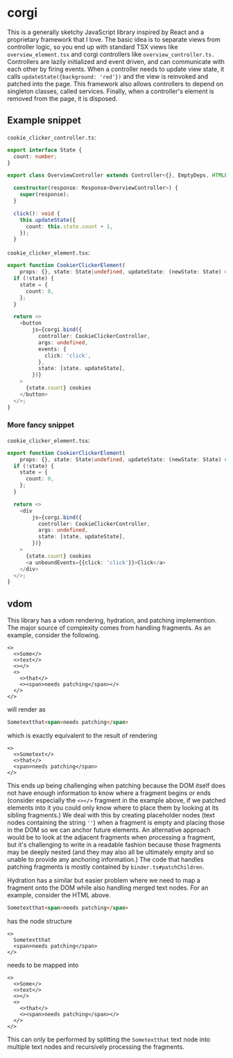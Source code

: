 # corgi

This is a generally sketchy JavaScript library inspired by React and a proprietary framework that I
love. The basic idea is to separate views from controller logic, so you end up with standard TSX
views like `overview_element.tsx` and corgi controllers like `overview_controller.ts.` Controllers
are lazily initialized and event driven, and can communicate with each other by firing events. When
a controller needs to update view state, it calls `updateState({background: 'red'})` and the view
is reinvoked and patched into the page. This framework also allows controllers to depend on
singleton classes, called services. Finally, when a controller's element is removed from the page,
it is disposed.

## Example snippet

`cookie_clicker_controller.ts`:

```ts
export interface State {
  count: number;
}

export class OverviewController extends Controller<{}, EmptyDeps, HTMLElement, State> {

  constructor(response: Response<OverviewController>) {
    super(response);
  }

  click(): void {
    this.updateState({
      count: this.state.count + 1,
    });
  }
```

`cookie_clicker_element.tsx`:

```ts
export function CookierClickerElement(
    props: {}, state: State|undefined, updateState: (newState: State) => void) {
  if (!state) {
    state = {
      count: 0,
    };
  }

  return <>
    <button
        js={corgi.bind({
          controller: CookieClickerController,
          args: undefined,
          events: {
            click: 'click',
          },
          state: [state, updateState],
        })}
    >
      {state.count} cookies
    </button>
  </>;
}
```

### More fancy snippet

`cookie_clicker_element.tsx`:

```ts
export function CookierClickerElement(
    props: {}, state: State|undefined, updateState: (newState: State) => void) {
  if (!state) {
    state = {
      count: 0,
    };
  }

  return <>
    <div
        js={corgi.bind({
          controller: CookieClickerController,
          args: undefined,
          state: [state, updateState],
        })}
    >
      {state.count} cookies
      <a unboundEvents={{click: 'click'}}>Click</a>
    </div>
  </>;
}
```

## vdom

This library has a vdom rendering, hydration, and patching implemention. The major source of
complexity comes from handling fragments. As an example, consider the following.

```tsx
<>
  <>Some</>
  <>text</>
  <></>
  <>
    <>that</>
    <><span>needs patching</span></>
  </>
</>
```

will render as

```html
Sometextthat<span>needs patching</span>
```

which is exactly equivalent to the result of rendering

```tsx
<>
  <>Sometext</>
  <>that</>
  <span>needs patching</span>
</>
```

This ends up being challenging when patching because the DOM itself does not have enough information
to know where a fragment begins or ends (consider especially the `<></>` fragment in the example
above, if we patched elements into it you could only know where to place them by looking at its
sibling fragments.) We deal with this by creating placeholder nodes (text nodes containing the
string `''`) when a fragment is empty and placing those in the DOM so we can anchor future elements.
An alternative approach would be to look at the adjacent fragments when processing a fragment, but
it's challenging to write in a readable fashion because those fragments may be deeply nested (and
they may also all be ultimately empty and so unable to provide any anchoring information.) The code
that handles patching fragments is mostly contained by `binder.ts#patchChildren`.

Hydration has a similar but easier problem where we need to map a fragment onto the DOM while also
handling merged text nodes. For an example, consider the HTML above.

```html
Sometextthat<span>needs patching</span>
```

has the node structure

```tsx
<>
  Sometextthat
  <span>needs patching</span>
</>
```

needs to be mapped into

```tsx
<>
  <>Some</>
  <>text</>
  <></>
  <>
    <>that</>
    <><span>needs patching</span></>
  </>
</>
```

This can only be performed by splitting the `Sometextthat` text node into multiple text nodes and
recursively processing the fragments.
